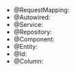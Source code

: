 * @RequestMapping: 
* @Autowired: 
* @Service: 
* @Repository:
* @Component: 
* @Entity:
* @Id: 
* @Column: 